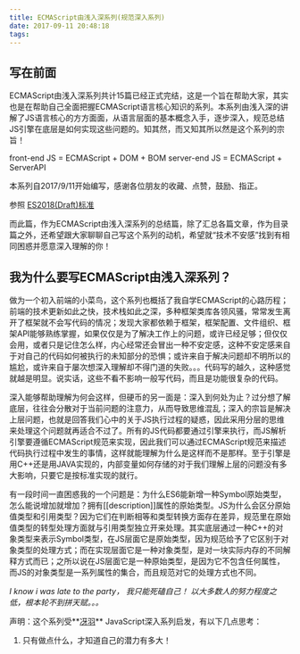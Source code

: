 ```yaml
---
title: ECMAScript由浅入深系列(规范深入系列)
date: 2017-09-11 20:48:18
tags:
---
```


## 写在前面
ECMAScript由浅入深系列共计15篇已经正式完结，这是一个旨在帮助大家，其实也是在帮助自己全面把握ECMAScript语言核心知识的系列。本系列由浅入深的讲解了JS语言核心的方方面面，从语言层面的基本概念入手，逐步深入，规范总结JS引擎在底层是如何实现这些问题的。知其然，而又知其所以然是这个系列的宗旨！

front-end JS = ECMAScript + DOM + BOM
server-end JS = ECMAScript + ServerAPI

本系列自2017/9/11开始编写，感谢各位朋友的收藏、点赞，鼓励、指正。

参照 [ES2018(Draft)标准](https://tc39.github.io/ecma262/ "ES2018-SPEC")

而此篇，作为ECMAScript由浅入深系列的总结篇，除了汇总各篇文章，作为目录篇之外，还希望跟大家聊聊自己写这个系列的动机，希望就“技术不安感”找到有相同困惑并愿意深入理解的你！

## 我为什么要写ECMAScript由浅入深系列？
做为一个初入前端的小菜鸟，这个系列也概括了我自学ECMAScript的心路历程；前端的技术更新如此之快，技术栈如此之深，多种框架类库各领风骚，常常发生离开了框架就不会写代码的情况；发现大家都依赖于框架，框架配置、文件组织、框架API能够熟练掌握，如果仅仅是为了解决工作上的问题，或许已经足够；但仅仅会用，或者只是记住怎么样，内心经常还会冒出一种不安定感，这种不安定感来自于对自己的代码如何被执行的未知部分的恐惧；或许来自于解决问题却不明所以的尴尬，或许来自于屡次想深入理解却不得门道的失败。。。代码写的越久，这种感觉就越是明显。说实话，这些不看不影响一般写代码，而且是功能很复杂的代码。

深入能够帮助理解为何会这样，但硬币的另一面是：深入到何处为止？过分想了解底层，往往会分散对于当前问题的注意力，从而导致思维混乱；深入的宗旨是解决上层问题，也就是回答我们心中的关于JS执行过程的疑惑，因此采用分层的思维来处理这个问题就再适合不过了。所有的JS代码都要通过引擎来执行，而JS解析引擎要遵循ECMAScript规范来实现，因此我们可以通过ECMAScript规范来描述代码执行过程中发生的事情，这样就能理解为什么是这样而不是那样。至于引擎是用C++还是用JAVA实现的，内部变量如何存储的对于我们理解上层的问题没有多大影响，只要它是按标准实现的就行。

有一段时间一直困惑我的一个问题是：为什么ES6能新增一种Symbol原始类型，怎么能说增加就增加？拥有[[description]]属性的原始类型。JS为什么会区分原始值类型和引用类型？因为它们在判断相等和类型转换方面存在差异，规范里在原始值类型的转型处理方面就与引用类型独立开来处理。其实底层通过一种C++的对象类型来表示Symbol类型，在JS层面它是原始类型，因为规范给予了它区别于对象类型的处理方式；而在实现层面它是一种对象类型，是对一块实际内存的不同解释方式而已；之所以说在JS层面它是一种原始类型，是因为它不包含任何属性，而JS的对象类型是一系列属性的集合，而且规范对它的处理方式也不同。

*I know i was late to the party， 我只能死磕自己！*
*以大多数人的努力程度之低，根本轮不到拼天赋。。。*

声明：这个系列受**[冴羽](https://segmentfault.com/a/1190000009562674)** JavaScript深入系列启发，有以下几点思考：
1. 只有做点什么，才知道自己的潜力有多大！